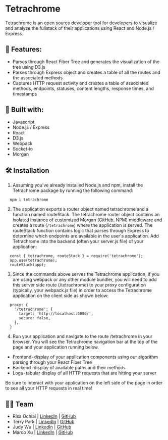 # Tetrachrome

Tetrachrome is an open source developer tool for developers to visualize and analyze the fullstack of their applications using React and Node.js / Express.

## 🔑 Features:
* Parses through React Fiber Tree and generates the visualization of the tree using D3.js
* Parses through Express object and creates a table of all the routes and the associated methods
* Captures HTTP request activity and creates a table of associated methods, endpoints, statuses, content lengths, response times, and timestamps

## 🧰 Built with:
* Javascript
* Node.js / Express
* React
* D3.js
* Webpack
* Socket-io
* Morgan

## 🛠 Installation
1. Assuming you've already installed Node.js and npm, install the Tetrachrome package by running the following command:
```
  npm i tetrachrome
```
2. The application exports a router object named tetrachrome and a function named routeStack. The tetrachrome router object contains an isolated instance of customized Morgan (GitHub, NPM) middleware and creates a route (`/tetrachrome`) where the application is served. The routeStack function contains logic that parses through Express to determine which endpoints are available in the user's application. Add Tetrachrome into the backend (often your server.js file) of your application:
```
  const { tetrachrome, routeStack } = require('tetrachrome');
  app.use(tetrachrome);
  routeStack(app);
```
3. Since the commands above serves the Tetrachrome application, if you are using webpack or any other module bundler, you will need to add this server side route (/tetrachrome) to your proxy configuration (typically, your webpack.js file) in order to access the Tetrachrome application on the client side as shown below:
```
  proxy: {
    '/tetrachrome': {
      target: 'http://localhost:3000/',
      secure: false,
    },
  }
```
4. Run your application and navigate to the route /tetrachrome in your browser. You will see the Tetrachrome navigation bar at the top of the page and your application running below.
* Frontend - display of your application components using our algorithm parsing through your React Fiber Tree
* Backend - display of available paths and their methods
* Logs - tabular display of all HTTP requests that are hitting your server

Be sure to interact with your application on the left side of the page in order to see all your HTTP requests in real time!

## 🫰🏼 Team
* Risa Ochiai | [LinkedIn]([url](https://www.linkedin.com/in/risaochiai/)]) | [GitHub]([url](https://github.com/risa-10))
* Terry Park | [LinkedIn]([url](https://www.linkedin.com/in/terryparkjh/)) | [GitHub]([url](https://github.com/tjpark95))
* Judy Wu | [LinkedIn]([url](https://www.linkedin.com/in/judywuxingyi/)) | [GitHub]([url](https://github.com/judywuxingyi))
* Marco Xu | [LinkedIn]([url](https://www.linkedin.com/in/marco-xu-lin/)) | [GitHub]([url](https://github.com/marcoxulin))
